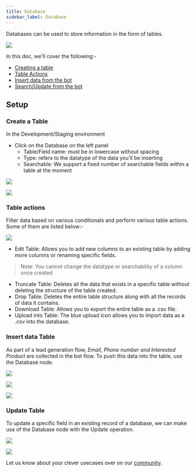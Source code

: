```yaml
---
title: Database
sidebar_label: Database
---
```


Databases can be used to store information in the form of  tables.

![](https://i.imgur.com/pwcKB9z.png)

In this doc, we'll cover the following:-
* [Creating a table](#create)
* [Table Actions](#actions)
* [Insert data from the bot](#insert)
* [Search/Update from the bot](#update)


## Setup
### <a name="create"></a> Create a Table

In the Development/Staging environment
* Click on the Database on the left panel
    * Table/Field name: must be in lowercase without spacing
    * Type: refers to the datatype of the data you'll be inserting
    * Searchable: We support a fixed number of searchable fields within a table at the moment

![](https://i.imgur.com/2NtSpRj.png)

![](https://i.imgur.com/JMlqb98.png)


### <a name="actions"></a> Table actions
Filter data based on various conditionals and perform various table actions. Some of them are listed below:-

![](https://i.imgur.com/jjaGBlK.png)

* Edit Table: Allows you to add new columns to an existing table by adding more columns or renaming specific fields.

> Note: You cannot change the datatype or searchability of a column once created

* Truncate Table: Deletes all the data that exists in a specific table without deleting the structure of the table created.
* Drop Table: Deletes the entire table structure along with all the records of data it contains.
* Download Table: Allows you to export the entire table as a .csv file.
* Upload into Table: The blue upload icon allows you to import data as a .csv into the database.





### <a name="insert"></a> Insert data Table
As part of a lead generation flow, *Email, Phone number and Interested Product* are collected in the bot flow. To push this data into the table, use the Database node.

![](https://i.imgur.com/aCWfB15.png)

![](https://i.imgur.com/vMNDqQ7.png)

![](https://i.imgur.com/X3u1Pos.png)


### <a name="update"></a> Update Table
To update a specific field in an existing record of a database, we can make use of the Database node with the Update operation.

![](https://i.imgur.com/PPmnqPl.png)

![](https://i.imgur.com/lHajFi7.png)


Let us know about your clever usecases over on our [community](https://community.yellow.ai/).